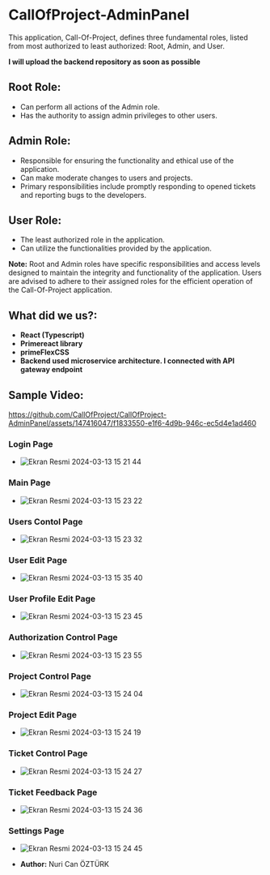 # CallOfProject-AdminPanel

This application, Call-Of-Project, defines three fundamental roles, listed from most authorized to least authorized: Root, Admin, and User.

**I will upload the backend repository as soon as possible**

## Root Role:
- Can perform all actions of the Admin role.
- Has the authority to assign admin privileges to other users.

## Admin Role:
- Responsible for ensuring the functionality and ethical use of the application.
- Can make moderate changes to users and projects.
- Primary responsibilities include promptly responding to opened tickets and reporting bugs to the developers.

## User Role:
- The least authorized role in the application.
- Can utilize the functionalities provided by the application.

**Note:** Root and Admin roles have specific responsibilities and access levels designed to maintain the integrity and functionality of the application. Users are advised to adhere to their assigned roles for the efficient operation of the Call-Of-Project application.

## What did we us?:
  - **React (Typescript)**
  - **Primereact library**
  - **primeFlexCSS**
  - **Backend used microservice architecture. I connected with API gateway endpoint**
    
## Sample Video:
https://github.com/CallOfProject/CallOfProject-AdminPanel/assets/147416047/f1833550-e1f6-4d9b-946c-ec5d4e1ad460

### Login Page
- ![Ekran Resmi 2024-03-13 15 21 44](https://github.com/CallOfProject/CallOfProject-AdminPanel/assets/147416047/980e64ba-c426-4514-bf1f-d136ea6cd061)
### Main Page
- ![Ekran Resmi 2024-03-13 15 23 22](https://github.com/CallOfProject/CallOfProject-AdminPanel/assets/147416047/a2aa5a12-9bfd-4871-af23-9ab6dd760429)
### Users Contol Page
- ![Ekran Resmi 2024-03-13 15 23 32](https://github.com/CallOfProject/CallOfProject-AdminPanel/assets/147416047/742a43f6-7f8d-4688-ba9f-b426d700c7fd)

### User Edit Page
- ![Ekran Resmi 2024-03-13 15 35 40](https://github.com/CallOfProject/CallOfProject-AdminPanel/assets/147416047/d7a751ba-b79f-458a-9d28-1d16890c964f)
### User Profile Edit Page
- ![Ekran Resmi 2024-03-13 15 23 45](https://github.com/CallOfProject/CallOfProject-AdminPanel/assets/147416047/694ee0d0-16c7-4a6d-8f68-e7f8c42f2292)
### Authorization Control Page
- ![Ekran Resmi 2024-03-13 15 23 55](https://github.com/CallOfProject/CallOfProject-AdminPanel/assets/147416047/3f19aeca-883c-4ad4-8369-20fc21c67bc1)
### Project Control Page
- ![Ekran Resmi 2024-03-13 15 24 04](https://github.com/CallOfProject/CallOfProject-AdminPanel/assets/147416047/4ebbb4b1-7db9-465d-a468-ab94c7420cad)
### Project Edit Page
- ![Ekran Resmi 2024-03-13 15 24 19](https://github.com/CallOfProject/CallOfProject-AdminPanel/assets/147416047/ac34826d-d88b-4d57-8b45-93148a6760b8)
### Ticket Control Page
- ![Ekran Resmi 2024-03-13 15 24 27](https://github.com/CallOfProject/CallOfProject-AdminPanel/assets/147416047/a081e2cc-1468-456c-af30-e22058ecaf9f)
### Ticket Feedback Page
- ![Ekran Resmi 2024-03-13 15 24 36](https://github.com/CallOfProject/CallOfProject-AdminPanel/assets/147416047/e5e3a1b5-3dfc-4bdc-aa1f-17593a09411e)
### Settings Page
- ![Ekran Resmi 2024-03-13 15 24 45](https://github.com/CallOfProject/CallOfProject-AdminPanel/assets/147416047/4941ae39-caac-4016-a35f-9638f618e8d9)

- **Author:** Nuri Can ÖZTÜRK
